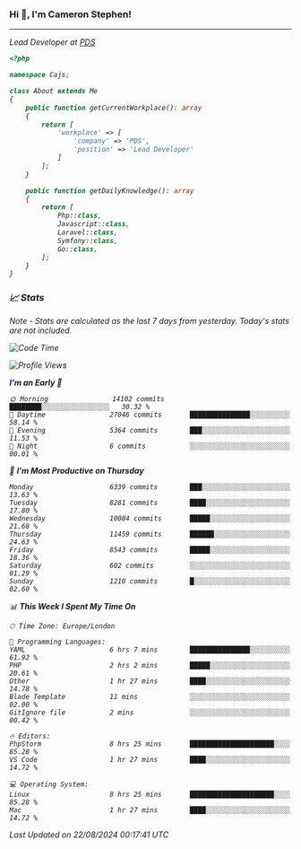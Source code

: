 ### Hi 👋, I'm Cameron Stephen!
<hr>
<p><em>Lead Developer at <a href="https://prindatasolutions.co.uk">PDS</a></p>


```php
<?php

namespace Cajs;

class About extends Me
{
    public function getCurrentWorkplace(): array
    {
        return [
            'workplace' => [
                'company' => 'PDS',
                'position' => 'Lead Developer'
            ]
        ];
    }

    public function getDailyKnowledge(): array
    {
        return [
            Php::class,
            Javascript::class,
            Laravel::class,
            Symfony::class,
            Go::class,
        ];
    }
}
```

### 📈 Stats
<p><em>Note - Stats are calculated as the last 7 days from yesterday. Today's stats are not included.</em></p>


<!--START_SECTION:waka-->
![Code Time](http://img.shields.io/badge/Code%20Time-3%2C907%20hrs%2018%20mins-blue)

![Profile Views](http://img.shields.io/badge/Profile%20Views-0-blue)

**I'm an Early 🐤** 

```text
🌞 Morning                14102 commits       ████████░░░░░░░░░░░░░░░░░   30.32 % 
🌆 Daytime                27046 commits       ███████████████░░░░░░░░░░   58.14 % 
🌃 Evening                5364 commits        ███░░░░░░░░░░░░░░░░░░░░░░   11.53 % 
🌙 Night                  6 commits           ░░░░░░░░░░░░░░░░░░░░░░░░░   00.01 % 
```
📅 **I'm Most Productive on Thursday** 

```text
Monday                   6339 commits        ███░░░░░░░░░░░░░░░░░░░░░░   13.63 % 
Tuesday                  8281 commits        ████░░░░░░░░░░░░░░░░░░░░░   17.80 % 
Wednesday                10084 commits       █████░░░░░░░░░░░░░░░░░░░░   21.68 % 
Thursday                 11459 commits       ██████░░░░░░░░░░░░░░░░░░░   24.63 % 
Friday                   8543 commits        █████░░░░░░░░░░░░░░░░░░░░   18.36 % 
Saturday                 602 commits         ░░░░░░░░░░░░░░░░░░░░░░░░░   01.29 % 
Sunday                   1210 commits        █░░░░░░░░░░░░░░░░░░░░░░░░   02.60 % 
```


📊 **This Week I Spent My Time On** 

```text
🕑︎ Time Zone: Europe/London

💬 Programming Languages: 
YAML                     6 hrs 7 mins        ███████████████░░░░░░░░░░   61.92 % 
PHP                      2 hrs 2 mins        █████░░░░░░░░░░░░░░░░░░░░   20.61 % 
Other                    1 hr 27 mins        ████░░░░░░░░░░░░░░░░░░░░░   14.78 % 
Blade Template           11 mins             ░░░░░░░░░░░░░░░░░░░░░░░░░   02.00 % 
GitIgnore file           2 mins              ░░░░░░░░░░░░░░░░░░░░░░░░░   00.42 % 

🔥 Editors: 
PhpStorm                 8 hrs 25 mins       █████████████████████░░░░   85.28 % 
VS Code                  1 hr 27 mins        ████░░░░░░░░░░░░░░░░░░░░░   14.72 % 

💻 Operating System: 
Linux                    8 hrs 25 mins       █████████████████████░░░░   85.28 % 
Mac                      1 hr 27 mins        ████░░░░░░░░░░░░░░░░░░░░░   14.72 % 
```


 Last Updated on 22/08/2024 00:17:41 UTC
<!--END_SECTION:waka-->
